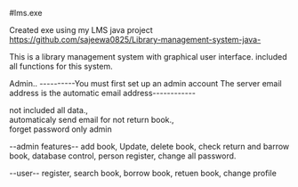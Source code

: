 #lms.exe

Created exe using my LMS java project https://github.com/sajeewa0825/Library-management-system-java- 

This is a library management system with graphical user interface. included all functions for this system. 

Admin..
----------You must first set up an admin account The server email address is the automatic email address------------  

not included all data.,   
automaticaly send email for not return book.,  
forget password only admin

--admin features--
	add book, 
	Update, delete book, 
	check return and barrow book, 
	database control, 
	person register, 
	change all password. 
	
--user--
	register, 
	search book, 
	borrow book, 
	retuen book,
	change profile
